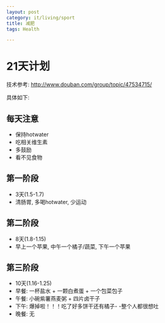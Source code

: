 ```yaml
---
layout: post
category: it/living/sport
title: 减肥
tags: Health

---
```


# 21天计划

技术参考: http://www.douban.com/group/topic/47534715/

具体如下:

## 每天注意
- 保持hotwater
- 吃相关维生素
- 多鼓励
- 看不见食物

## 第一阶段

- 3天(1.5-1.7)
- 清肠胃, 多喝hotwater, 少运动

## 第二阶段

- 8天(1.8-1.15)
- 早上一个苹果, 中午一个橘子/蔬菜, 下午一个苹果

## 第三阶段

- 10天(1.16-1.25)
- 早餐: 一杯盐水 + 一颗白煮蛋 + 一个包菜包子 
- 午餐: 小碗紫薯燕麦粥 + 四片卤干子
- 下午: 爆掉啦！！！吃了好多饼干还有橘子- -整个人都很想吐
- 晚餐: 无

